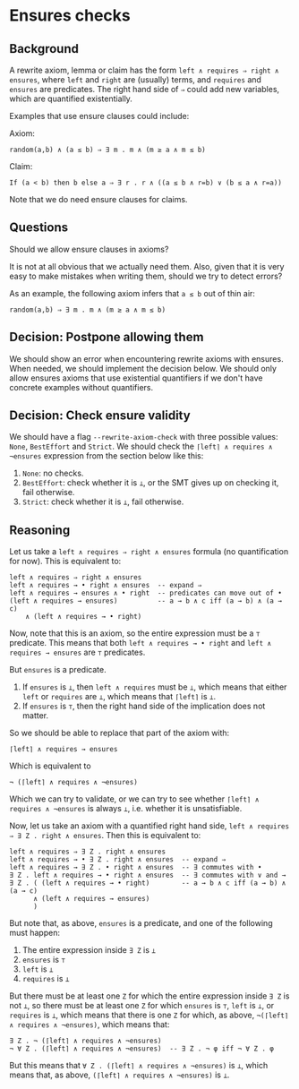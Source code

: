 Ensures checks
==============

Background
----------

A rewrite axiom, lemma or claim has the form
`left ∧ requires ⇒ right ∧ ensures`, where `left` and `right` are (usually)
terms, and `requires` and `ensures` are predicates. The right hand side of `⇒`
could add new variables, which are quantified existentially.

Examples that use ensure clauses could include:

Axiom:
```
random(a,b) ∧ (a ≤ b) ⇒ ∃ m . m ∧ (m ≥ a ∧ m ≤ b)
```

Claim:
```
If (a < b) then b else a ⇒ ∃ r . r ∧ ((a ≤ b ∧ r=b) ∨ (b ≤ a ∧ r=a))
```

Note that we do need ensure clauses for claims.

Questions
---------

Should we allow ensure clauses in axioms?

It is not at all obvious that we actually need them. Also, given that it is very easy to
make mistakes when writing them, should we try to detect errors?

As an example, the following axiom infers that `a ≤ b` out of thin air:
```
random(a,b) ⇒ ∃ m . m ∧ (m ≥ a ∧ m ≤ b)
```


Decision: Postpone allowing them
--------------------------------

We should show an error when encountering rewrite axioms with ensures. When
needed, we should implement the decision below. We should only allow
ensures axioms that use existential quantifiers if we don't have concrete
examples without quantifiers.

Decision: Check ensure validity
-------------------------------

We should have a flag `--rewrite-axiom-check` with three possible values:
`None`, `BestEffort` and `Strict`. We should check the
`⌈left⌉ ∧ requires ∧ ¬ensures` expression from the section below like this:

1. `None`: no checks.
1. `BestEffort`: check whether it is `⊥`, or the SMT gives up on checking it,
   fail otherwise.
1. `Strict`: check whether it is `⊥`, fail otherwise.

Reasoning
---------

Let us take a `left ∧ requires ⇒ right ∧ ensures` formula (no quantification
for now). This is equivalent to:
```
left ∧ requires ⇒ right ∧ ensures
left ∧ requires → • right ∧ ensures  -- expand ⇒
left ∧ requires → ensures ∧ • right  -- predicates can move out of •
(left ∧ requires → ensures)          -- a → b ∧ c iff (a → b) ∧ (a → c)
    ∧ (left ∧ requires → • right)
```
Now, note that this is an axiom, so the entire expression must be a
`⊤` predicate. This means that both `left ∧ requires → • right` and
`left ∧ requires → ensures` are `⊤` predicates.

But `ensures` is a predicate.
1. If `ensures` is `⊥`, then `left ∧ requires` must be `⊥`, which means that either
   `left` or `requires` are `⊥`, which means that `⌈left⌉` is `⊥`.
1. If `ensures` is `⊤`, then the right hand side of the implication does not
   matter.

So we should be able to replace that part of the axiom with:
```
⌈left⌉ ∧ requires → ensures
```
Which is equivalent to
```
¬ (⌈left⌉ ∧ requires ∧ ¬ensures)
```
Which we can try to validate, or we can try to see whether
`⌈left⌉ ∧ requires ∧ ¬ensures` is always `⊥`, i.e. whether it is unsatisfiable.

Now, let us take an axiom with a quantified right hand side,
`left ∧ requires ⇒ ∃ Z . right ∧ ensures`. Then this is equivalent to:
```
left ∧ requires ⇒ ∃ Z . right ∧ ensures
left ∧ requires → • ∃ Z . right ∧ ensures  -- expand ⇒
left ∧ requires → ∃ Z . • right ∧ ensures  -- ∃ commutes with •
∃ Z . left ∧ requires → • right ∧ ensures  -- ∃ commutes with ∨ and →
∃ Z . ( (left ∧ requires → • right)        -- a → b ∧ c iff (a → b) ∧ (a → c)
      ∧ (left ∧ requires → ensures)
      )
```

But note that, as above, `ensures` is a predicate, and one of the following
must happen:
1. The entire expression inside `∃ Z` is `⊥`
1. `ensures` is `⊤`
1. `left` is `⊥`
1. `requires` is `⊥`

But there must be at least one `Z` for which the entire expression inside `∃ Z`
is not `⊥`, so there must be at least one `Z` for which
`ensures` is `⊤`, `left` is `⊥`, or `requires` is `⊥`, which means that there
is one `Z` for which, as above, `¬(⌈left⌉ ∧ requires ∧ ¬ensures)`,
which means that:
```
∃ Z . ¬ (⌈left⌉ ∧ requires ∧ ¬ensures)
¬ ∀ Z . (⌈left⌉ ∧ requires ∧ ¬ensures)  -- ∃ Z . ¬ φ iff ¬ ∀ Z . φ
```
But this means that `∀ Z . (⌈left⌉ ∧ requires ∧ ¬ensures)` is `⊥`, which means
that, as above, `(⌈left⌉ ∧ requires ∧ ¬ensures)` is `⊥`.
